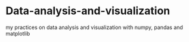 # Data-analysis-and-visualization
my practices on data analysis and visualization with numpy, pandas and matplotlib
